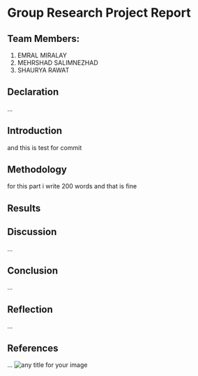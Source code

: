 # Group Research Project Report

## Team Members:
1. EMRAL MIRALAY
2. MEHRSHAD SALIMNEZHAD
3. SHAURYA RAWAT

## Declaration
... 

## Introduction
and this is test for commit

## Methodology
for this part i write 200 words and that is fine

## Results


## Discussion
... 

## Conclusion
... 

## Reflection
... 

## References
... 
![any title for your image](ht)